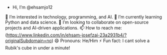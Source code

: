 - Hi, I’m @ehsamjo12

👀 I’m interested in technology, programming, and AI.
🌱 I’m currently learning Python and data science.
💞️ I’m looking to collaborate on open-source projects and AI-driven applications.
📫 How to reach me:(https://www.linkedin.com/in/ehsam-josefzai-23a2931b4/?originalSubdomain=no)
😄 Pronouns: He/Him
⚡ Fun fact: I cant solve a Rubik's cube in under a minute!

<!---
ehsamjo12/ehsamjo12 is a ✨ special ✨ repository because its `README.md` (this file) appears on your GitHub profile.
You can click the Preview link to take a look at your changes.
--->
